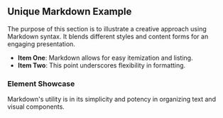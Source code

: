 ## Unique Markdown Example

The purpose of this section is to illustrate a creative approach using Markdown syntax. It blends different styles and content forms for an engaging presentation.

- **Item One**: Markdown allows for easy itemization and listing.
- **Item Two**: This point underscores flexibility in formatting.

### Element Showcase

Markdown's utility is in its simplicity and potency in organizing text and visual components.
